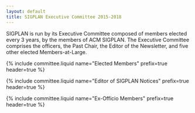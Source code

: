 ```yaml
---
layout: default
title: SIGPLAN Executive Committee 2015-2018
---
```


SIGPLAN is run by its Executive Committee composed of members elected
every 3 years, by the members of ACM SIGPLAN.  The Executive Committee comprises
the officers, the Past Chair, the Editor of the Newsletter,
and five other elected Members-at-Large.

{% include committee.liquid name="Elected Members" prefix=true header=true %}

{% include committee.liquid name="Editor of SIGPLAN Notices" prefix=true header=true %}

{% include committee.liquid name="Ex-Officio Members" prefix=true header=true %}


